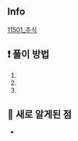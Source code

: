 ## Info
<a href="https://www.acmicpc.net/problem/11501" rel="nofollow">11501_주식</a>

## ❗ 풀이 방법
1. 
2. 
3. 

## 🙂 새로 알게된 점

* 

